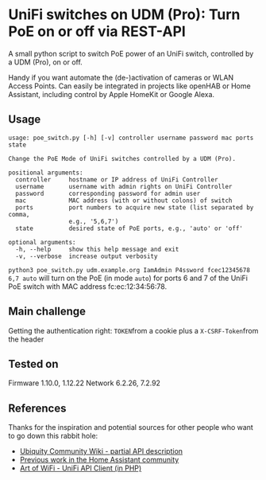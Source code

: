 # UniFi switches on UDM (Pro): Turn PoE on or off via REST-API

A small python script to switch PoE power of an UniFi switch, controlled by a UDM (Pro), on or off.

Handy if you want automate the (de-)activation of cameras or WLAN Access Points. Can easily be integrated in projects like openHAB or Home Assistant, including control by Apple HomeKit or Google Alexa.

## Usage

```
usage: poe_switch.py [-h] [-v] controller username password mac ports state

Change the PoE Mode of UniFi switches controlled by a UDM (Pro).

positional arguments:
  controller     hostname or IP address of UniFi Controller
  username       username with admin rights on UniFi Controller
  password       corresponding password for admin user
  mac            MAC address (with or without colons) of switch
  ports          port numbers to acquire new state (list separated by comma,
                 e.g., '5,6,7')
  state          desired state of PoE ports, e.g., 'auto' or 'off'

optional arguments:
  -h, --help     show this help message and exit
  -v, --verbose  increase output verbosity
```

`python3 poe_switch.py udm.example.org IamAdmin P4ssword fcec12345678 6,7 auto` will turn on the PoE (in mode `auto`) for ports 6 and 7 of the UniFi PoE switch with MAC address fc:ec:12:34:56:78.

## Main challenge
Getting the authentication right: `TOKEN`from a cookie plus a `X-CSRF-Token`from the header

## Tested on
Firmware 1.10.0, 1.12.22
Network 6.2.26, 7.2.92

## References
Thanks for the inspiration and potential sources for other people who want to go down this rabbit hole:
* [Ubiquity Community Wiki - partial API description](https://ubntwiki.com/products/software/unifi-controller/api)
* [Previous work in the Home Assistant community](https://community.home-assistant.io/t/unifi-allow-poe-switching-of-connected-unifi-devices/230358)
* [Art of WiFi - UniFi API Client (in PHP)](https://github.com/Art-of-WiFi/UniFi-API-client)
